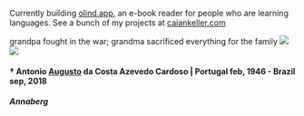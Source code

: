 Currently building [olind.app](https://olind.app), an e-book reader for people who are learning languages. See a bunch of my projects at [caiankeller.com](https://caiankeller.com)

grandpa fought in the war; grandma sacrificed everything for the family ![](https://flagcdn.com/w20/eu.png) ![](https://flagcdn.com/w20/pt.png)

#### † Antonio [Augusto](https://caiankeller.com/augusto) da Costa Azevedo Cardoso | Portugal feb, 1946 - Brazil sep, 2018

##### Annaberg
